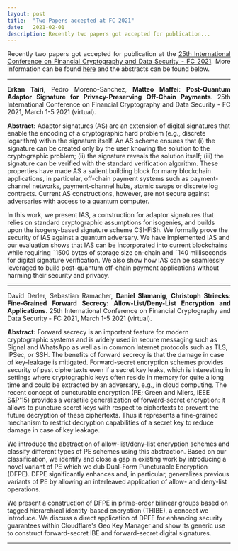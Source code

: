 ```yaml
---
layout: post
title:  "Two Papers accepted at FC 2021"
date:   2021-02-01
description: Recently two papers got accepted for publication...
---
```


<p class="blockquote" align="justify">Recently two papers got accepted for publication at the <a href="https://fc21.ifca.ai/" target="_blank">25th International Conference on Financial Cryptography and Data Security - FC 2021</a>. More information can be found <a href="https://profet.at/pubs/" target="_blank">here</a> and the abstracts can be found below.</p>

<hr> 
<p class="blockquote" align="justify"><b>Erkan Tairi</b>, Pedro Moreno-Sanchez, <b>Matteo Maffei</b>: <b>Post-Quantum Adaptor Signature for Privacy-Preserving Off-Chain Payments</b>. 25th International Conference on Financial Cryptography and Data Security - FC 2021, March 1-5 2021 (virtual).</p>

<p><b>Abstract:</b> Adaptor signatures (AS) are an extension of digital signatures that enable the encoding of a cryptographic hard problem (e.g., discrete logarithm) within the signature itself. An AS scheme ensures that (i) the signature can be created only by the user knowing the solution to the cryptographic problem; (ii) the signature reveals the solution itself; (iii) the signature can be verified with the standard verification algorithm. These properties have made AS a salient building block for many blockchain applications, in particular, off-chain payment systems such as payment-channel networks, payment-channel hubs, atomic swaps or discrete log contracts. Current AS constructions, however, are not secure against adversaries with access to a quantum computer.<br>

In this work, we present IAS, a construction for adaptor signatures that relies on standard cryptographic assumptions for isogenies, and builds upon the isogeny-based signature scheme CSI-FiSh. We formally prove the security of IAS against a quantum adversary. We have implemented IAS and our evaluation shows that IAS can be incorporated into current blockchains while requiring &tilde;1500 bytes of storage size on-chain and &tilde;140 milliseconds for digital signature verification. We also show how IAS can be seamlessly leveraged to build post-quantum off-chain payment applications without harming their security and privacy. </p>
<hr>
<p class="blockquote" align="justify">David Derler, Sebastian Ramacher, <b>Daniel Slamanig</b>, <b>Christoph Striecks</b>: <b>Fine-Grained Forward Secrecy: Allow-List/Deny-List Encryption and Applications</b>. 25th International Conference on Financial Cryptography and Data Security - FC 2021, March 1-5 2021 (virtual).</p>

<p><b>Abstract:</b> Forward secrecy is an important feature for modern cryptographic systems and is widely used in secure messaging such as Signal and WhatsApp as well as in common Internet protocols such as TLS, IPSec, or SSH. The benefits of forward secrecy is that the damage in case of key-leakage is mitigated. Forward-secret encryption schemes provides security of past ciphertexts even if a secret key leaks, which is interesting in settings where cryptographic keys often reside in memory for quite a long time and could be extracted by an adversary, e.g., in cloud computing. The recent concept of puncturable encryption (PE; Green and Miers, IEEE S&amp;P'15) provides a versatile generalization of forward-secret encryption: it allows to puncture secret keys with respect to ciphertexts to prevent the future decryption of these ciphertexts. Thus it represents a fine-grained mechanism to restrict decryption capabilities of a secret key to reduce damage in case of key leakage.<br> 

We introduce the abstraction of allow-list/deny-list encryption schemes and classify different types of PE schemes using this abstraction. Based on our classification, we identify and close a gap in existing work by introducing a novel variant of PE which we dub Dual-Form Puncturable Encryption (DFPE). DFPE significantly enhances and, in particular, generalizes previous variants of PE by allowing an interleaved application of allow- and deny-list operations.<br>

We present a construction of DFPE in prime-order bilinear groups based on tagged hierarchical identity-based encryption (THIBE), a concept we introduce. We discuss a direct application of DPFE for enhancing security guarantees within Cloudflare's Geo Key Manager and show its generic use to construct forward-secret IBE and forward-secret digital signatures.</p>
<hr>  
